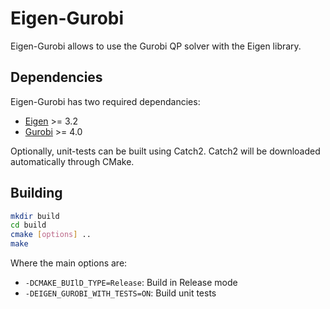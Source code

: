 # Eigen-Gurobi

Eigen-Gurobi allows to use the Gurobi QP solver with the Eigen library.

## Dependencies

Eigen-Gurobi has two required dependancies:

* [Eigen](http://eigen.tuxfamily.org/index.php?title=Main_Page) >= 3.2
* [Gurobi](http://www.gurobi.com/index) >= 4.0

Optionally, unit-tests can be built using Catch2. Catch2 will be downloaded
automatically through CMake.

## Building

```sh
mkdir build
cd build
cmake [options] ..
make
```

Where the main options are:

 * `-DCMAKE_BUIlD_TYPE=Release`: Build in Release mode
 * `-DEIGEN_GUROBI_WITH_TESTS=ON`: Build unit tests
